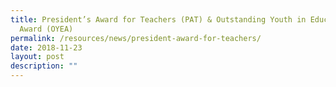 ```yaml
---
title: President’s Award for Teachers (PAT) & Outstanding Youth in Education
  Award (OYEA)
permalink: /resources/news/president-award-for-teachers/
date: 2018-11-23
layout: post
description: ""
---
```

